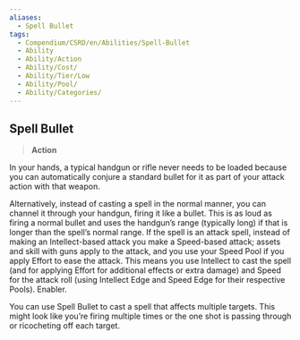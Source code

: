 ```yaml
---
aliases:
  - Spell Bullet
tags:
  - Compendium/CSRD/en/Abilities/Spell-Bullet
  - Ability
  - Ability/Action
  - Ability/Cost/
  - Ability/Tier/Low
  - Ability/Pool/
  - Ability/Categories/
---
```

    
      
## Spell Bullet      
>**Action**      
      
In your hands, a typical handgun or rifle never needs to be loaded because you can automatically conjure a standard bullet for it as part of your attack action with that weapon.    
    
Alternatively, instead of casting a spell in the normal manner, you can channel it through your handgun, firing it like a bullet. This is as loud as firing a normal bullet and uses the handgun’s range (typically long) if that is longer than the spell’s normal range. If the spell is an attack spell, instead of making an Intellect-based attack you make a Speed-based attack; assets and skill with guns apply to the attack, and you use your Speed Pool if you apply Effort to ease the attack. This means you use Intellect to cast the spell (and for applying Effort for additional effects or extra damage) and Speed for the attack roll (using Intellect Edge and Speed Edge for their respective Pools). Enabler.    
You can use Spell Bullet to cast a spell that affects multiple targets. This might look like you’re firing multiple times or the one shot is passing through or ricocheting off each target.    
